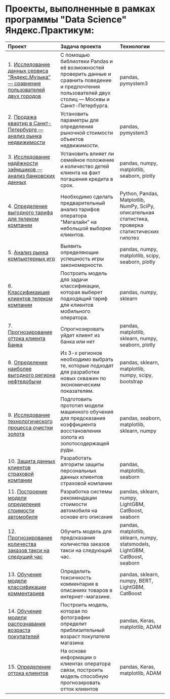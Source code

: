 # Проекты, выполненные в рамках программы "Data Science" Яндекс.Практикум:

| Проект                          | Задача проекта                                                 | Технологии|
|:------------------------------|:-------------------------------------------------------------|:--------|
| 1. [Исследование данных сервиса “Яндекс.Музыка” — сравнение пользователей двух городов](https://github.com/sashagorbachev/YandexPracticum/tree/main/Музыка_больших_городов.ipynb)| С помощью библиотеки Pandas и её возможностей проверить данные и сравнить поведение и предпочтения пользователей двух столиц — Москвы и Санкт-Петербурга.| pandas, pymystem3|
| 2. [Продажа квартир в Санкт-Петербурге — анализ рынка недвижимости](https://github.com/sashagorbachev/YandexPracticum/tree/main/Продажа_квартир.ipynb)| Установить параметры для определения рыночной стоимости объектов недвижимости.| pandas, pymystem3|
| 3. [Исследование надёжности заёмщиков — анализ банковских данных](https://github.com/sashagorbachev/YandexPracticum/tree/main/Исследование_надежности.ipynb)| Установить влияет ли семейное положение и количество детей клиента на факт погашения кредита в срок.| pandas, numpy, matplotlib, seaborn, plotly|
| 4. [Определение выгодного тарифа для телеком компании](https://github.com/sashagorbachev/YandexPracticum/tree/main/Определение_перспективного_тарифа.ipynb)| Необходимо сделать предварительный анализ тарифов оператора "Мегалайн" на небольшой выборке клиентов.| Python, Pandas, Matplotlib, NumPy, SciPy, описательная статистика, проверка статистических гипотез|
| 5. [Анализ рынка компьютерных игр](https://github.com/sashagorbachev/YandexPracticum/tree/main/Рынок_компьютерных_игр.ipynb)| Выявить определяющие успешность игры закономерности.| pandas, numpy, matplotlib, scipy, seaborn, plotly|
| 6. [Классификаиция клиентов телеком компании](https://github.com/sashagorbachev/YandexPracticum/tree/main/06_Рекомендация_тарифов.ipynb)| Построить модель для задачи классификации, которая выберет подходящий тариф для клиентов мобильного оператора. |pandas, numpy, sklearn|
| 7. [Прогнозирование оттока клиента Банка](https://github.com/sashagorbachev/YandexPracticum/tree/main/07_Отток_клиентов.ipynb)| Спрогнозировать уйдет клиент из банка или нет|pandas, matplotlib, sklearn, numpy, seaborn, plotly|
| 8. [Определение наиболее выгодного региона нефтедобычи](https://github.com/sashagorbachev/YandexPracticum/tree/main/08_Выбор_локации_для_скважины.ipynb)| Из 3-х регионов необходимо выбрать те, которые подходят для разработки новых скважин по экономическим показателям.| pandas, sklearn, matplotlib, numpy, scipy, bootstrap|
| 9. [Исследование технологического процесса очистки золота](https://github.com/sashagorbachev/YandexPracticum/tree/main/Восстановление_золота_из_руды.ipynb)| Подготовить прототип модели машинного обучения для предсказания коэффициента восстановления золота из золотосодержащей руды.| pandas, seaborn, matplotlib, sklearn, numpy|
| 10. [Защита данных клиентов страховой компании](https://github.com/sashagorbachev/YandexPracticum/tree/main/10_Защита_персональных_данных_клиентов.ipynb)| Разработать алгоритм защиты персональных данных клиентов страховой компании|pandas, matplotlib, seaborn|
| 11. [Построение модели определения стоимости автомобиля](https://github.com/sashagorbachev/YandexPracticum/tree/main/Определение_стоимости.ipynb)| Разработка системы рекомендации стоимости автомобиля на основе его описания|pandas, sklearn, numpy, LightGBM, CatBoost, seaborn|
| 12. [Прогнозирование количества заказов такси на следущий час](https://github.com/sashagorbachev/YandexPracticum/tree/main/12_Прогнозирование_заказов_такси.ipynb)| Обучить модель для предсказания количества заказов такси на следующий час.|pandas, matplotlib, sklearn, numpy, statsmodels, LightGBM, CatBoost, seaborn|
| 13. [Обучение модели классификации комментариев](https://github.com/sashagorbachev/YandexPracticum/tree/main/06_Рекомендация_тарифов.ipynb)| Определить токсичность комментария в описаниях товаров в интернет-магазине.|pandas, sklearn, numpy, BERT, LightGBM, CatBoost|
| 14. [Обучение модели распознавания возраста покупателей](https://github.com/sashagorbachev/YandexPracticum/tree/main/Определение_возраста.ipynb)| Построить модель, которая по фотографии определит приблизительный возраст покупателя магазина|pandas, Keras, matplotlib, ADAM|
| 15. [Определение оттока клиентов](https://github.com/sashagorbachev/YandexPracticum/tree/main/15_Обучение_модели.ipynb)| На основе информации о клиентах оператора связи, построить модель способную прогнозировать отток клиентов|pandas, Keras, matplotlib, ADAM|
